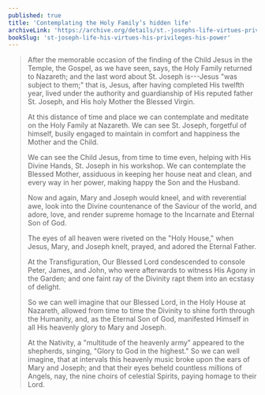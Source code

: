```yaml
---
published: true
title: 'Contemplating the Holy Family’s hidden life'
archiveLink: 'https://archive.org/details/st.-josephs-life-virtues-privileges-power/page/150?view=theater'
bookSlug: 'st-joseph-life-his-virtues-his-privileges-his-power'
---
```


> After the memorable occasion of the finding of the Child Jesus in the Temple, the Gospel, as we have seen, says, the Holy Family returned to Nazareth; and the last word about St. Joseph is---Jesus "was subject to them;" that is, Jesus, after having completed His twelfth year, lived under the authority and guardianship of His reputed father St. Joseph, and His holy Mother the Blessed Virgin.
>
> At this distance of time and place we can contemplate and meditate on the Holy Family at Nazareth. We can see St. Joseph, forgetful of himself, busily engaged to maintain in comfort and happiness the Mother and the Child.
>
> We can see the Child Jesus, from time to time even, helping with His Divine Hands, St. Joseph in his workshop. We can contemplate the Blessed Mother, assiduous in keeping her house neat and clean, and every way in her power, making happy the Son and the Husband.
>
> Now and again, Mary and Joseph would kneel, and with reverential awe, look into the Divine countenance of the Saviour of the world, and adore, love, and render supreme homage to the Incarnate and Eternal Son of God.
>
> The eyes of all heaven were riveted on the "Holy House," when Jesus, Mary, and Joseph knelt, prayed, and adored the Eternal Father.
>
> At the Transfiguration, Our Blessed Lord condescended to console Peter, James, and John, who were afterwards to witness His Agony in the Garden; and one faint ray of the Divinity rapt them into an ecstasy of delight.
>
> So we can well imagine that our Blessed Lord, in the Holy House at Nazareth, allowed from time to time the Divinity to shine forth through the Humanity, and, as the Eternal Son of God, manifested Himself in all His heavenly glory to Mary and Joseph.
>
> At the Nativity, a "multitude of the heavenly army" appeared to the shepherds, singing, "Glory to God in the highest." So we can well imagine, that at intervals this heavenly music broke upon the ears of Mary and Joseph; and that their eyes beheld countless millions of Angels, nay, the nine choirs of celestial Spirits, paying homage to their Lord.